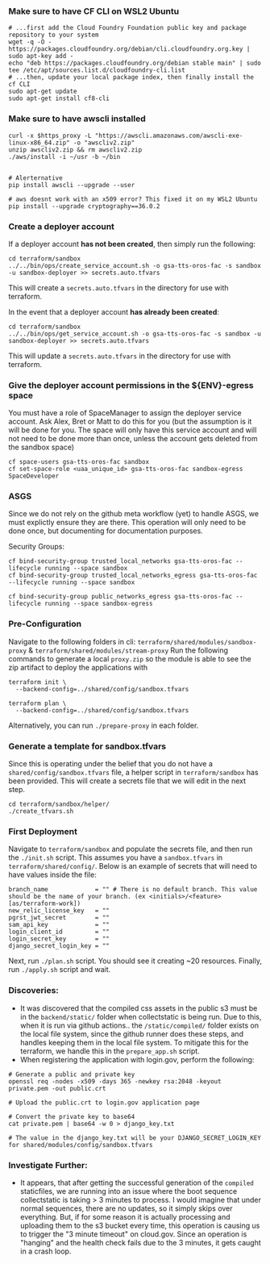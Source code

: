### Make sure to have CF CLI on WSL2 Ubuntu
```
# ...first add the Cloud Foundry Foundation public key and package repository to your system
wget -q -O - https://packages.cloudfoundry.org/debian/cli.cloudfoundry.org.key | sudo apt-key add -
echo "deb https://packages.cloudfoundry.org/debian stable main" | sudo tee /etc/apt/sources.list.d/cloudfoundry-cli.list
# ...then, update your local package index, then finally install the cf CLI
sudo apt-get update
sudo apt-get install cf8-cli
```

### Make sure to have awscli installed
```
curl -x $https_proxy -L "https://awscli.amazonaws.com/awscli-exe-linux-x86_64.zip" -o "awscliv2.zip"
unzip awscliv2.zip && rm awscliv2.zip
./aws/install -i ~/usr -b ~/bin


# Alerternative
pip install awscli --upgrade --user

# aws doesnt work with an x509 error? This fixed it on my WSL2 Ubuntu
pip install --upgrade cryptography==36.0.2
```

### Create a deployer account
If a deployer account **has not been created**, then simply run the following:
```
cd terraform/sandbox
../../bin/ops/create_service_account.sh -o gsa-tts-oros-fac -s sandbox -u sandbox-deployer >> secrets.auto.tfvars
```
This will create a `secrets.auto.tfvars` in the directory for use with terraform.

In the event that a deployer account **has already been created**:
```
cd terraform/sandbox
../../bin/ops/get_service_account.sh -o gsa-tts-oros-fac -s sandbox -u sandbox-deployer >> secrets.auto.tfvars
```
This will update a `secrets.auto.tfvars` in the directory for use with terraform.


### Give the deployer account permissions in the ${ENV}-egress space
You must have a role of SpaceManager to assign the deployer service account. Ask Alex, Bret or Matt to do this for you (but the assumption is it will be done for you. The space will only have this service account and will not need to be done more than once, unless the account gets deleted from the sandbox space)
```
cf space-users gsa-tts-oros-fac sandbox
cf set-space-role <uaa_unique_id> gsa-tts-oros-fac sandbox-egress SpaceDeveloper
```

### ASGS
Since we do not rely on the github meta workflow (yet) to handle ASGS, we must explictly ensure they are there. This operation will only need to be done once, but documenting for documentation purposes.

Security Groups:
```
cf bind-security-group trusted_local_networks gsa-tts-oros-fac --lifecycle running --space sandbox
cf bind-security-group trusted_local_networks_egress gsa-tts-oros-fac --lifecycle running --space sandbox

cf bind-security-group public_networks_egress gsa-tts-oros-fac --lifecycle running --space sandbox-egress
```

### Pre-Configuration
Navigate to the following folders in cli:
`terraform/shared/modules/sandbox-proxy` & `terraform/shared/modules/stream-proxy`
Run the following commands to generate a local `proxy.zip` so the module is able to see the zip artifact to deploy the applications with
```
terraform init \
  --backend-config=../shared/config/sandbox.tfvars

terraform plan \
  --backend-config=../shared/config/sandbox.tfvars
```
Alternatively, you can run `./prepare-proxy` in each folder.

### Generate a template for sandbox.tfvars
Since this is operating under the belief that you do not have a `shared/config/sandbox.tfvars` file, a helper script in `terraform/sandbox` has been provided. This will create a secrets file that we will edit in the next step.
```
cd terraform/sandbox/helper/
./create_tfvars.sh
```

### First Deployment
Navigate to `terraform/sandbox` and populate the secrets file, and then run the `./init.sh` script. This assumes you have a `sandbox.tfvars` in `terraform/shared/config/`. Below is an example of secrets that will need to have values inside the file:
```
branch_name             = "" # There is no default branch. This value should be the name of your branch. (ex <initials>/<feature> [as/terraform-work])
new_relic_license_key   = ""
pgrst_jwt_secret        = ""
sam_api_key             = ""
login_client_id         = ""
login_secret_key        = ""
django_secret_login_key = ""
```

Next, run `./plan.sh` script. You should see it creating ~20 resources.
Finally, run `./apply.sh` script and wait.

### Discoveries:
- It was discovered that the compiled css assets in the public s3 must be in the `backend/static/` folder when collectstatic is being run. Due to this, when it is run via github actions.. the `/static/compiled/` folder exists on the local file system, since the github runner does these steps, and handles keeping them in the local file system. To mitigate this for the terraform, we handle this in the `prepare_app.sh` script.
- When registering the application with login.gov, perform the following:
```
# Generate a public and private key
openssl req -nodes -x509 -days 365 -newkey rsa:2048 -keyout private.pem -out public.crt

# Upload the public.crt to login.gov application page

# Convert the private key to base64
cat private.pem | base64 -w 0 > django_key.txt

# The value in the django_key.txt will be your DJANGO_SECRET_LOGIN_KEY for shared/modules/config/sandbox.tfvars
```

### Investigate Further:
- It appears, that after getting the successful generation of the `compiled` staticfiles, we are running into an issue where the boot sequence collectstatic is taking > 3 minutes to process. I would imagine that under normal sequences, there are no updates, so it simply skips over everything. But, if for some reason it is actually processing and uploading them to the s3 bucket every time, this operation is causing us to trigger the "3 minute timeout" on cloud.gov. Since an operation is "hanging" and the health check fails due to the 3 minutes, it gets caught in a crash loop.
